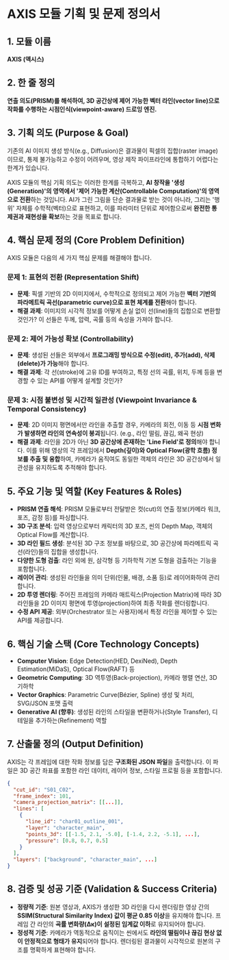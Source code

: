 # AXIS 모듈 기획 및 문제 정의서

## 1. 모듈 이름

**AXIS (액시스)**

## 2. 한 줄 정의

**연출 의도(PRISM)를 해석하여, 3D 공간상에 제어 가능한 벡터 라인(vector line)으로 작화를 수행하는 시점인식(viewpoint-aware) 드로잉 엔진.**

## 3. 기획 의도 (Purpose & Goal)

기존의 AI 이미지 생성 방식(e.g., Diffusion)은 결과물이 픽셀의 집합(raster image)이므로, 통제 불가능하고 수정이 어려우며, 영상 제작 파이프라인에 통합하기 어렵다는 한계가 있습니다. 

AXIS 모듈의 핵심 기획 의도는 이러한 한계를 극복하고, **AI 창작을 '생성(Generation)'의 영역에서 '제어 가능한 계산(Controllable Computation)'의 영역으로 전환**하는 것입니다. AI가 그린 그림을 단순 결과물로 받는 것이 아니라, 그리는 '행위' 자체를 수학적(벡터)으로 표현하고, 이를 파라미터 단위로 제어함으로써 **완전한 통제권과 재현성을 확보**하는 것을 목표로 합니다.

## 4. 핵심 문제 정의 (Core Problem Definition)

AXIS 모듈은 다음의 세 가지 핵심 문제를 해결해야 합니다.

### 문제 1: 표현의 전환 (Representation Shift)
- **문제**: 픽셀 기반의 2D 이미지에서, 수학적으로 정의되고 제어 가능한 **벡터 기반의 파라메트릭 곡선(parametric curve)으로 표현 체계를 전환**해야 합니다.
- **해결 과제**: 이미지의 시각적 정보를 어떻게 손실 없이 선(line)들의 집합으로 변환할 것인가? 이 선들은 두께, 압력, 곡률 등의 속성을 가져야 합니다.

### 문제 2: 제어 가능성 확보 (Controllability)
- **문제**: 생성된 선들은 외부에서 **프로그래밍 방식으로 수정(edit), 추가(add), 삭제(delete)가 가능**해야 합니다.
- **해결 과제**: 각 선(stroke)에 고유 ID를 부여하고, 특정 선의 곡률, 위치, 두께 등을 변경할 수 있는 API를 어떻게 설계할 것인가?

### 문제 3: 시점 불변성 및 시간적 일관성 (Viewpoint Invariance & Temporal Consistency)
- **문제**: 2D 이미지 평면에서만 라인을 추출할 경우, 카메라의 회전, 이동 등 **시점 변화가 발생하면 라인의 연속성이 붕괴**됩니다. (e.g., 라인 떨림, 끊김, 왜곡 현상)
- **해결 과제**: 라인을 2D가 아닌 **3D 공간상에 존재하는 'Line Field'로 정의**해야 합니다. 이를 위해 영상의 각 프레임에서 **Depth(깊이)와 Optical Flow(광학 흐름) 정보를 추출 및 융합**하여, 카메라가 움직여도 동일한 객체의 라인은 3D 공간상에서 일관성을 유지하도록 추적해야 합니다.

## 5. 주요 기능 및 역할 (Key Features & Roles)

- **PRISM 연출 해석**: PRISM 모듈로부터 전달받은 컷(cut)의 연출 정보(카메라 워크, 포즈, 감정 등)를 파싱합니다.
- **3D 구조 분석**: 입력 영상으로부터 캐릭터의 3D 포즈, 씬의 Depth Map, 객체의 Optical Flow를 계산합니다.
- **3D 라인 필드 생성**: 분석된 3D 구조 정보를 바탕으로, 3D 공간상에 파라메트릭 곡선(라인)들의 집합을 생성합니다.
- **다양한 도형 검출**: 라인 외에 원, 삼각형 등 기하학적 기본 도형을 검출하는 기능을 포함합니다.
- **레이어 관리**: 생성된 라인들을 의미 단위(인물, 배경, 소품 등)로 레이어화하여 관리합니다.
- **2D 투영 렌더링**: 주어진 프레임의 카메라 매트릭스(Projection Matrix)에 따라 3D 라인들을 2D 이미지 평면에 투영(projection)하여 최종 작화를 렌더링합니다.
- **수정 API 제공**: 외부(Orchestrator 또는 사용자)에서 특정 라인을 제어할 수 있는 API를 제공합니다.

## 6. 핵심 기술 스택 (Core Technology Concepts)

- **Computer Vision**: Edge Detection(HED, DexiNed), Depth Estimation(MiDaS), Optical Flow(RAFT) 등
- **Geometric Computing**: 3D 역투영(Back-projection), 카메라 행렬 연산, 3D 기하학
- **Vector Graphics**: Parametric Curve(Bézier, Spline) 생성 및 처리, SVG/JSON 포맷 출력
- **Generative AI (향후)**: 생성된 라인의 스타일을 변환하거나(Style Transfer), 디테일을 추가하는(Refinement) 역할

## 7. 산출물 정의 (Output Definition)

AXIS는 각 프레임에 대한 작화 정보를 담은 **구조화된 JSON 파일**을 출력합니다. 이 파일은 3D 공간 좌표를 포함한 라인 데이터, 레이어 정보, 스타일 프로필 등을 포함합니다.

```json
{
  "cut_id": "S01_C02",
  "frame_index": 101,
  "camera_projection_matrix": [[...]],
  "lines": [
    {
      "line_id": "char01_outline_001",
      "layer": "character_main",
      "points_3d": [[-1.5, 2.1, -5.0], [-1.4, 2.2, -5.1], ...],
      "pressure": [0.8, 0.7, 0.5]
    }
  ],
  "layers": ["background", "character_main", ...]
}
```

## 8. 검증 및 성공 기준 (Validation & Success Criteria)

- **정량적 기준**: 원본 영상과, AXIS가 생성한 3D 라인을 다시 렌더링한 영상 간의 **SSIM(Structural Similarity Index) 값이 평균 0.85 이상**을 유지해야 합니다. 프레임 간 라인의 **곡률 변화량(Δκ)이 설정된 임계값 이하**로 유지되어야 합니다.
- **정성적 기준**: 카메라가 역동적으로 움직이는 씬에서도 **라인의 떨림이나 끊김 현상 없이 안정적으로 형태가 유지**되어야 합니다. 렌더링된 결과물이 시각적으로 원본의 구조를 명확하게 표현해야 합니다.
